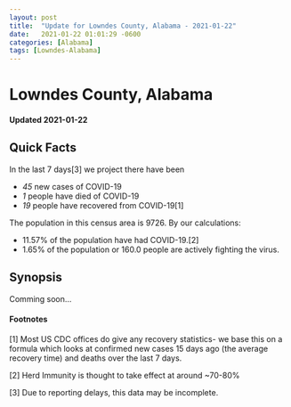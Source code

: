 ```yaml
---
layout: post
title:  "Update for Lowndes County, Alabama - 2021-01-22"
date:   2021-01-22 01:01:29 -0600
categories: [Alabama]
tags: [Lowndes-Alabama]
---
```


# Lowndes County, Alabama
#### Updated 2021-01-22

## Quick Facts

In the last 7 days[3] we project there have been
- *45* new cases of COVID-19
- *1* people have died of COVID-19
- *19* people have recovered from COVID-19[1]

The population in this census area is 9726. By our calculations:
- 11.57% of the population have had COVID-19.[2]
- 1.65% of the population or 160.0 people are actively fighting the virus.

## Synopsis

Comming soon...


#### Footnotes

[1] Most US CDC offices do give any recovery statistics- we base this on a formula which looks at confirmed new cases
15 days ago (the average recovery time) and deaths over the last 7 days.

[2] Herd Immunity is thought to take effect at around ~70-80%

[3] Due to reporting delays, this data may be incomplete.
 
    